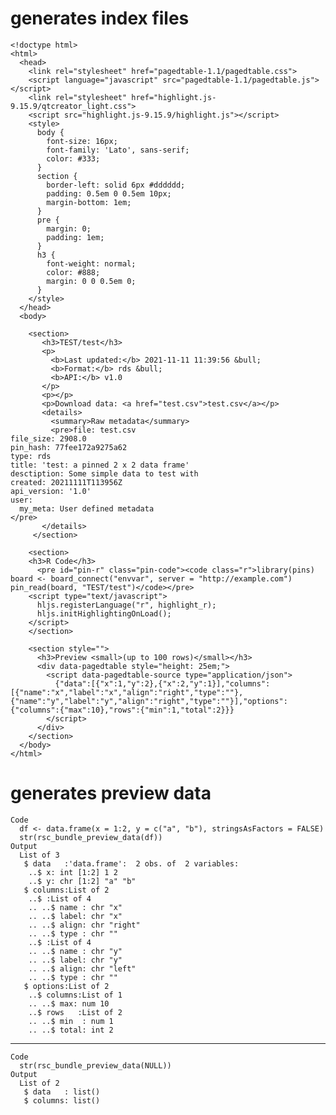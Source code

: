 # generates index files

    <!doctype html>
    <html>
      <head>
        <link rel="stylesheet" href="pagedtable-1.1/pagedtable.css">
        <script language="javascript" src="pagedtable-1.1/pagedtable.js"></script>
        <link rel="stylesheet" href="highlight.js-9.15.9/qtcreator_light.css">
        <script src="highlight.js-9.15.9/highlight.js"></script>
        <style>
          body {
            font-size: 16px;
            font-family: 'Lato', sans-serif;
            color: #333;
          }
          section {
            border-left: solid 6px #dddddd;
            padding: 0.5em 0 0.5em 10px;
            margin-bottom: 1em;
          }
          pre {
            margin: 0;
            padding: 1em;
          }
          h3 {
            font-weight: normal;
            color: #888;
            margin: 0 0 0.5em 0;
          }
        </style>
      </head>
      <body>
    
        <section>
           <h3>TEST/test</h3>
           <p>
             <b>Last updated:</b> 2021-11-11 11:39:56 &bull;
             <b>Format:</b> rds &bull;
             <b>API:</b> v1.0
           </p>
           <p></p>
           <p>Download data: <a href="test.csv">test.csv</a></p>
           <details>
             <summary>Raw metadata</summary>
             <pre>file: test.csv
    file_size: 2908.0
    pin_hash: 77fee172a9275a62
    type: rds
    title: 'test: a pinned 2 x 2 data frame'
    desctiption: Some simple data to test with
    created: 20211111T113956Z
    api_version: '1.0'
    user:
      my_meta: User defined metadata
    </pre>
           </details>
         </section>
    
        <section>
        <h3>R Code</h3>
          <pre id="pin-r" class="pin-code"><code class="r">library(pins)
    board <- board_connect("envvar", server = "http://example.com")
    pin_read(board, "TEST/test")</code></pre>
        <script type="text/javascript">
          hljs.registerLanguage("r", highlight_r);
          hljs.initHighlightingOnLoad();
        </script>
        </section>
    
        <section style="">
          <h3>Preview <small>(up to 100 rows)</small></h3>
          <div data-pagedtable style="height: 25em;">
            <script data-pagedtable-source type="application/json">
              {"data":[{"x":1,"y":2},{"x":2,"y":1}],"columns":[{"name":"x","label":"x","align":"right","type":""},{"name":"y","label":"y","align":"right","type":""}],"options":{"columns":{"max":10},"rows":{"min":1,"total":2}}}
            </script>
          </div>
        </section>
      </body>
    </html>

# generates preview data

    Code
      df <- data.frame(x = 1:2, y = c("a", "b"), stringsAsFactors = FALSE)
      str(rsc_bundle_preview_data(df))
    Output
      List of 3
       $ data   :'data.frame':	2 obs. of  2 variables:
        ..$ x: int [1:2] 1 2
        ..$ y: chr [1:2] "a" "b"
       $ columns:List of 2
        ..$ :List of 4
        .. ..$ name : chr "x"
        .. ..$ label: chr "x"
        .. ..$ align: chr "right"
        .. ..$ type : chr ""
        ..$ :List of 4
        .. ..$ name : chr "y"
        .. ..$ label: chr "y"
        .. ..$ align: chr "left"
        .. ..$ type : chr ""
       $ options:List of 2
        ..$ columns:List of 1
        .. ..$ max: num 10
        ..$ rows   :List of 2
        .. ..$ min  : num 1
        .. ..$ total: int 2

---

    Code
      str(rsc_bundle_preview_data(NULL))
    Output
      List of 2
       $ data   : list()
       $ columns: list()


